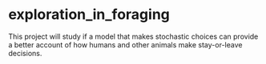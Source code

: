 # exploration_in_foraging
This project will study if a model that makes stochastic choices can provide a better account of how humans and other animals make stay-or-leave decisions. 
